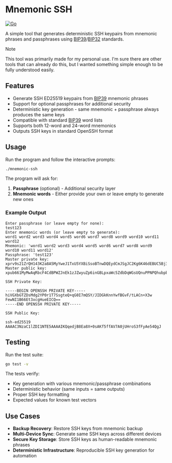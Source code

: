 # Mnemonic SSH

[![Go](https://github.com/pinpox/mnemonic-ssh/actions/workflows/go.yml/badge.svg)](https://github.com/pinpox/mnemonic-ssh/actions/workflows/go.yml)

A simple tool that generates deterministic SSH keypairs from mnemonic phrases
and passphrases using [BIP39](https://github.com/bitcoin/bips/blob/master/bip-0039.mediawiki)/[BIP32](https://github.com/bitcoin/bips/blob/master/bip-0032.mediawiki) standards.

> [!NOTE]
> This tool was primarily made for my personal use. I'm sure there are other
> tools that can already do this, but I wanted something simple enough to be
> fully understood easily.

## Features

- Generate SSH ED25519 keypairs from [BIP39](https://github.com/bitcoin/bips/blob/master/bip-0039.mediawiki) mnemonic phrases
- Support for optional passphrases for additional security
- Deterministic key generation - same mnemonic + passphrase always produces the same keys
- Compatible with standard [BIP39](https://github.com/bitcoin/bips/blob/master/bip-0039.mediawiki) word lists
- Supports both 12-word and 24-word mnemonics
- Outputs SSH keys in standard OpenSSH format

## Usage

Run the program and follow the interactive prompts:

```bash
./mnemonic-ssh
```

The program will ask for:
1. **Passphrase** (optional) - Additional security layer
2. **Mnemonic words** - Either provide your own or leave empty to generate new ones

### Example Output

```
Enter passphrase (or leave empty for none):
test123
Enter mnemonic words (or leave empty to generate):
word1 word2 word3 word4 word5 word6 word7 word8 word9 word10 word11 word12
Mnemonic: 'word1 word2 word3 word4 word5 word6 word7 word8 word9 word10 word11 word12'
Passphrase: 'test123'
Master private key:  xprv9s21ZrQH143K2a8A5MyYweJ1TxU5YXBiSsoBTnwDQEydCmJSgJC2Kg6K46dEBUC5Bj3PP3f7k6h1ZNnaNHSwwThuiTF2jSH3CgmhndJ129Z
Master public key:  xpub661MyMwAqRbcF4CdBPWZJnEk1zJZwyuZp6inGBLpxaWc5ZdbDqWGsUQnuPPNPQhubpbvekCEJopkSU5hGAV6D5SPds88vtfbXZZqb5XaVtk

SSH Private Key:

-----BEGIN OPENSSH PRIVATE KEY-----
hiVGXbGTZDsMdg2YP0r1T7SsgteQ+qG0I7mQSY/JIDGkKnnYwfBGvF/tLACn+X3w
FewNI1B66Et3xcgHueEICQ==
-----END OPENSSH PRIVATE KEY-----

SSH Public Key:

ssh-ed25519 AAAAC3NzaC1lZDI1NTE5AAAAIKQqedjB8Ea8X+0sAKf5ffAV7A0jUHroS3fFyAe54QgJ
```

## Testing

Run the test suite:

```bash
go test -v
```

The tests verify:
- Key generation with various mnemonic/passphrase combinations
- Deterministic behavior (same inputs = same outputs)
- Proper SSH key formatting
- Expected values for known test vectors

## Use Cases

- **Backup Recovery**: Restore SSH keys from mnemonic backup
- **Multi-Device Sync**: Generate same SSH keys across different devices
- **Secure Key Storage**: Store SSH keys as human-readable mnemonic phrases
- **Deterministic Infrastructure**: Reproducible SSH key generation for automation
